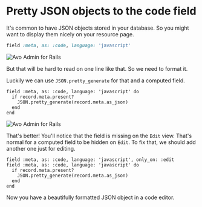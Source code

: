 # Pretty JSON objects to the code field

It's common to have JSON objects stored in your database. So you might want to display them nicely on your resource page.

```ruby
field :meta, as: :code, language: 'javascript'
```

<img :src="('/assets/img/3_0/guides/format-ruby-object-to-json/before.png')" alt="Avo Admin for Rails" class="border mb-4" />

But that will be hard to read on one line like that. So we need to format it.

Luckily we can use `JSON.pretty_generate` for that and a computed field.

```ruby{3}
field :meta, as: :code, language: 'javascript' do
  if record.meta.present?
    JSON.pretty_generate(record.meta.as_json)
  end
end
```

<img :src="('/assets/img/3_0/guides/format-ruby-object-to-json/after.png')" alt="Avo Admin for Rails" class="border mb-4" />

That's better! You'll notice that the field is missing on the `Edit` view. That's normal for a computed field to be hidden on `Edit`.
To fix that, we should add another one just for editing.

```ruby{1}
field :meta, as: :code, language: 'javascript', only_on: :edit
field :meta, as: :code, language: 'javascript' do
  if record.meta.present?
    JSON.pretty_generate(record.meta.as_json)
  end
end
```

Now you have a beautifully formatted JSON object in a code editor.
